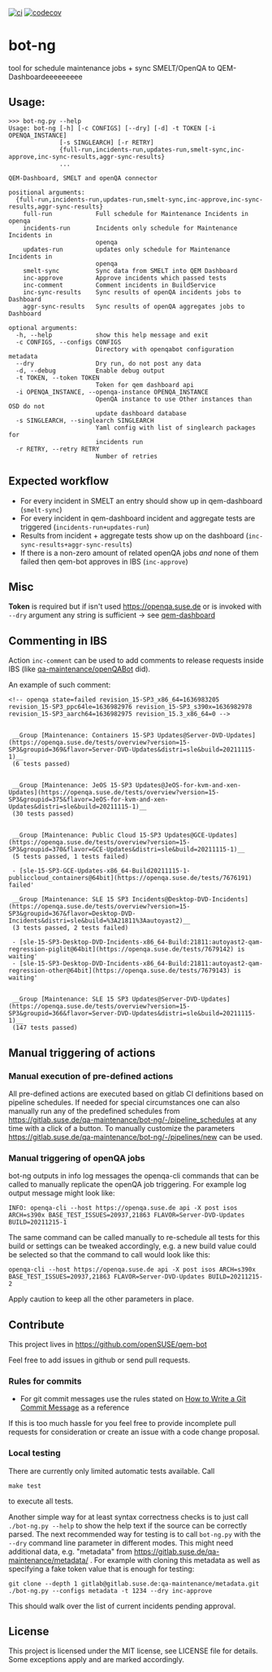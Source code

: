[![ci](https://github.com/openSUSE/qem-bot/actions/workflows/ci.yml/badge.svg)](https://github.com/openSUSE/qem-bot/actions/workflows/ci.yml)
[![codecov](https://codecov.io/gh/openSUSE/qem-bot/branch/master/graph/badge.svg?token=LTQET0ZPBG)](https://codecov.io/gh/openSUSE/qem-bot)
# bot-ng

tool for schedule maintenance jobs + sync SMELT/OpenQA to QEM-Dashboardeeeeeeeee

## Usage:

    >>> bot-ng.py --help
    Usage: bot-ng [-h] [-c CONFIGS] [--dry] [-d] -t TOKEN [-i OPENQA_INSTANCE]
                  [-s SINGLEARCH] [-r RETRY]
                  {full-run,incidents-run,updates-run,smelt-sync,inc-approve,inc-sync-results,aggr-sync-results}
                  ...

    QEM-Dashboard, SMELT and openQA connector

    positional arguments:
      {full-run,incidents-run,updates-run,smelt-sync,inc-approve,inc-sync-results,aggr-sync-results}
        full-run            Full schedule for Maintenance Incidents in openqa
        incidents-run       Incidents only schedule for Maintenance Incidents in
                            openqa
        updates-run         updates only schedule for Maintenance Incidents in
                            openqa
        smelt-sync          Sync data from SMELT into QEM Dashboard
        inc-approve         Approve incidents which passed tests
        inc-comment         Comment incidents in BuildService
        inc-sync-results    Sync results of openQA incidents jobs to Dashboard
        aggr-sync-results   Sync results of openQA aggregates jobs to Dashboard

    optional arguments:
      -h, --help            show this help message and exit
      -c CONFIGS, --configs CONFIGS
                            Directory with openqabot configuration metadata
      --dry                 Dry run, do not post any data
      -d, --debug           Enable debug output
      -t TOKEN, --token TOKEN
                            Token for qem dashboard api
      -i OPENQA_INSTANCE, --openqa-instance OPENQA_INSTANCE
                            OpenQA instance to use Other instances than OSD do not
                            update dashboard database
      -s SINGLEARCH, --singlearch SINGLEARCH
                            Yaml config with list of singlearch packages for
                            incidents run
      -r RETRY, --retry RETRY
                            Number of retries

## Expected workflow

* For every incident in SMELT an entry should show up in qem-dashboard
  (`smelt-sync`)
* For every incident in qem-dashboard incident and aggregate tests are
  triggered (`incidents-run+updates-run`)
* Results from incident + aggregate tests show up on the dashboard
  (`inc-sync-results+aggr-sync-results`)
* If there is a non-zero amount of related openQA jobs *and* none of them
  failed then qem-bot approves in IBS (`inc-approve`)

## Misc

**Token** is required but if isn't used https://openqa.suse.de or is invoked with
`--dry` argument any string is sufficient -> see [qem-dashboard](https://github.com/openSUSE/qem-dashboard)

## Commenting in IBS

Action `inc-comment` can be used to add comments to release requests inside IBS (like [qa-maintenance/openQABot](https://gitlab.suse.de/qa-maintenance/openQABot) did).

An example of such comment:

```
<!-- openqa state=failed revision_15-SP3_x86_64=1636983205 revision_15-SP3_ppc64le=1636982976 revision_15-SP3_s390x=1636982978 revision_15-SP3_aarch64=1636982975 revision_15.3_x86_64=0 -->


 __Group [Maintenance: Containers 15-SP3 Updates@Server-DVD-Updates](https://openqa.suse.de/tests/overview?version=15-SP3&groupid=369&flavor=Server-DVD-Updates&distri=sle&build=20211115-1)__
 (6 tests passed)


 __Group [Maintenance: JeOS 15-SP3 Updates@JeOS-for-kvm-and-xen-Updates](https://openqa.suse.de/tests/overview?version=15-SP3&groupid=375&flavor=JeOS-for-kvm-and-xen-Updates&distri=sle&build=20211115-1)__
 (30 tests passed)


 __Group [Maintenance: Public Cloud 15-SP3 Updates@GCE-Updates](https://openqa.suse.de/tests/overview?version=15-SP3&groupid=370&flavor=GCE-Updates&distri=sle&build=20211115-1)__
 (5 tests passed, 1 tests failed)

 - [sle-15-SP3-GCE-Updates-x86_64-Build20211115-1-publiccloud_containers@64bit](https://openqa.suse.de/tests/7676191) failed'

 __Group [Maintenance: SLE 15 SP3 Incidents@Desktop-DVD-Incidents](https://openqa.suse.de/tests/overview?version=15-SP3&groupid=367&flavor=Desktop-DVD-Incidents&distri=sle&build=%3A21811%3Aautoyast2)__
 (3 tests passed, 2 tests failed)

 - [sle-15-SP3-Desktop-DVD-Incidents-x86_64-Build:21811:autoyast2-qam-regression-piglit@64bit](https://openqa.suse.de/tests/7679142) is waiting'
 - [sle-15-SP3-Desktop-DVD-Incidents-x86_64-Build:21811:autoyast2-qam-regression-other@64bit](https://openqa.suse.de/tests/7679143) is waiting'


 __Group [Maintenance: SLE 15 SP3 Updates@Server-DVD-Updates](https://openqa.suse.de/tests/overview?version=15-SP3&groupid=366&flavor=Server-DVD-Updates&distri=sle&build=20211115-1)__
 (147 tests passed)
```

## Manual triggering of actions

### Manual execution of pre-defined actions

All pre-defined actions are executed based on gitlab CI definitions based on
pipeline schedules. If needed for special circumstances one can also manually
run any of the predefined schedules from
https://gitlab.suse.de/qa-maintenance/bot-ng/-/pipeline_schedules at any time
with a click of a button.
To manually customize the parameters
https://gitlab.suse.de/qa-maintenance/bot-ng/-/pipelines/new
can be used.

### Manual triggering of openQA jobs

bot-ng outputs in info log messages the openqa-cli commands that can be called
to manually replicate the openQA job triggering. For example log output
message might look like:

```
INFO: openqa-cli --host https://openqa.suse.de api -X post isos ARCH=s390x BASE_TEST_ISSUES=20937,21863 FLAVOR=Server-DVD-Updates BUILD=20211215-1
```

The same command can be called manually to re-schedule all tests for this
build or settings can be tweaked accordingly, e.g. a new build value could
be selected so that the command to call would look like this:

```
openqa-cli --host https://openqa.suse.de api -X post isos ARCH=s390x BASE_TEST_ISSUES=20937,21863 FLAVOR=Server-DVD-Updates BUILD=20211215-2
```

Apply caution to keep all the other parameters in place.

## Contribute

This project lives in https://github.com/openSUSE/qem-bot

Feel free to add issues in github or send pull requests.

### Rules for commits

* For git commit messages use the rules stated on
  [How to Write a Git Commit Message](http://chris.beams.io/posts/git-commit/) as
  a reference

If this is too much hassle for you feel free to provide incomplete pull
requests for consideration or create an issue with a code change proposal.

### Local testing

There are currently only limited automatic tests available. Call

```
make test
```

to execute all tests.

Another simple way for at least syntax correctness checks is to just call
`./bot-ng.py --help` to show the help text if the source can be correctly
parsed. The next recommended way for testing is to call `bot-ng.py` with the
`--dry` command line parameter in different modes. This might need additional
data, e.g. "metadata" from https://gitlab.suse.de/qa-maintenance/metadata/ .
For example with cloning this metadata as well as specifying a fake token
value that is enough for testing:

```
git clone --depth 1 gitlab@gitlab.suse.de:qa-maintenance/metadata.git
./bot-ng.py --configs metadata -t 1234 --dry inc-approve
```

This should walk over the list of current incidents pending approval.

## License

This project is licensed under the MIT license, see LICENSE file for details.
Some exceptions apply and are marked accordingly.

